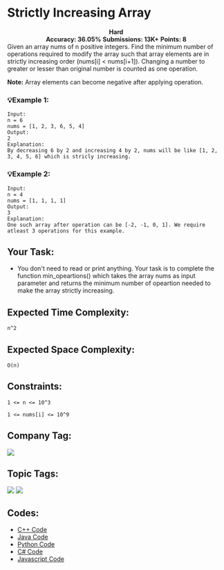 
# Strictly Increasing Array
<div align="center">
  <strong>Hard</strong>    
</div>
<div align="center">
       <strong>Accuracy: 36.05%</strong>  
            <strong>Submissions: 13K+</strong>   
               <strong>Points: 8</strong>
</div>

<div align ="left">
Given an array nums of n positive integers. Find the minimum number of operations required to modify the array such that array elements are in strictly increasing order (nums[i] < nums[i+1]).
Changing a number to greater or lesser than original number is counted as one operation.
  </div>

  
<strong>Note:</strong> Array elements can become negative after applying operation.

### 💡Example 1:

``` 
Input:
n = 6
nums = [1, 2, 3, 6, 5, 4]
Output: 
2
Explanation: 
By decreasing 6 by 2 and increasing 4 by 2, nums will be like [1, 2, 3, 4, 5, 6] which is stricly increasing.
```

### 💡Example 2:

``` 
Input: 
n = 4
nums = [1, 1, 1, 1]
Output: 
3
Explanation: 
One such array after operation can be [-2, -1, 0, 1]. We require atleast 3 operations for this example.
```

## Your Task:
  - You don't need to read or print anything. Your task is to complete the function min_opeartions() which takes the array nums as input parameter and returns the minimum number of opeartion needed to make the array strictly increasing.

## Expected Time Complexity:
 ```n^2```
## Expected Space Complexity: 
```O(n)```

## Constraints: 
```1 <= n <= 10^3```

```1 <= nums[i] <= 10^9```
## Company Tag: 
<p align="left">
<a href="https://www.geeksforgeeks.org/explore/?company[]=Microsoft"><img src="https://img.shields.io/badge/Microsoft-10000?style=for-the-badge&logo=Microsoft&logoColor=FFFFFF&labelColor=2A79D7&color=2A79D7"/> </a>

</p>

## Topic Tags:
<p align="center">
 
 <a href="https://www.geeksforgeeks.org/explore/?category[]=Dynamic%20Programming"><img src="https://img.shields.io/badge/Dynamic%20Programming-258FFA?style=flat&logo=&logoColor=FF&labelColor=43822C&color=43822C" /></a>
 <a href="https://www.geeksforgeeks.org/explore/?category[]=Algorithms"><img src="https://img.shields.io/badge/Algorithms-100000?style=flat&logo=&logoColor=F7F7F7&labelcolor=2A79D7&color=2A79D7" /></a>

## Codes:


  - [C++ Code](https://github.com/HackResist/GeeksForGeeks-POTD/blob/main/05-04-2024/Strictly%20Increasing%20Array.cpp)
  - [Java Code](https://github.com/HackResist/GeeksForGeeks-POTD/blob/main/05-04-2024/Strictly%20Increasing%20Array.java)
  - [Python Code](https://github.com/HackResist/GeeksForGeeks-POTD/blob/main/05-04-2024/Strictly%20Increasing%20Array.py)
  - [C# Code](https://github.com/HackResist/GeeksForGeeks-POTD/blob/main/05-04-2024/Strictly%20Increasing%20Array.cs)
  - [Javascript Code](https://github.com/HackResist/GeeksForGeeks-POTD/blob/main/05-04-2024/Strictly%20Increasing%20Array.js)
